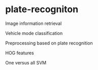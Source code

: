 # plate-recogniton
Image information retrieval 

Vehicle mode classification 

Preprocessing based on plate recognition 

HOG features 

One versus all SVM 

